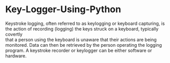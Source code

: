 # Key-Logger-Using-Python

Keystroke logging, often referred to as keylogging or keyboard capturing, is the action of recording (logging) the keys struck on a keyboard, typically covertly  
that a person using the keyboard is unaware that their actions are being monitored. 
Data can then be retrieved by the person operating the logging program. A keystroke recorder or keylogger can be either software or hardware.
